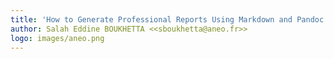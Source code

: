 ```yaml
---
title: 'How to Generate Professional Reports Using Markdown and Pandoc: A Step-by-Step Guide'
author: Salah Eddine BOUKHETTA <<sboukhetta@aneo.fr>>
logo: images/aneo.png
---
```

